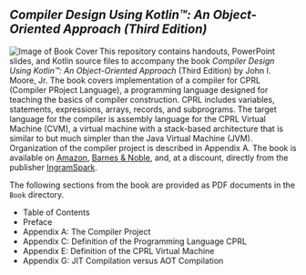 ## *Compiler Design Using Kotlin&trade;: An Object-Oriented Approach (Third Edition)*

<img align="left" src="https://image-hub-cloud.lightningsource.com/2011-04-01/Images/front_cover/x200/sku/173413917X.jpg?viewkey=ed57890edc0fb79b0e65cda2dda6aa1c5d6ad6d10588912674c0854afe7a3c85" alt="Image of Book Cover">

This repository contains handouts, PowerPoint slides, and Kotlin source files to accompany the book
*Compiler Design Using Kotlin&trade;: An Object-Oriented Approach* (Third Edition)
by John I. Moore, Jr.  The book covers implementation of a compiler for CPRL (Compiler PRoject Language),
a programming language designed for teaching the basics of compiler construction.  CPRL includes
variables, statements, expressions, arrays, records, and subprograms.  The target language for the
compiler is assembly language for the CPRL Virtual Machine (CVM), a virtual machine with a stack-based
architecture that is similar to but much simpler than the Java Virtual Machine (JVM).  Organization of
the compiler project is described in Appendix A.  The book is available on
[Amazon](https://www.amazon.com/Compiler-Design-Using-Kotlin-Object-Oriented/dp/173413917X/),
[Barnes & Noble](https://www.barnesandnoble.com/w/compiler-design-using-kotlin-john-i-moore/1145572080?ean=9781734139174),
and, at a discount, directly from the publisher
[IngramSpark](https://shop.ingramspark.com/b/084?fCF6byedMYiVeq7pkgBXIolmwhBXHWSPGiQjiC3O1Ta).

The following sections from the book are provided as PDF documents in the `Book` directory.
* Table of Contents
* Preface
* Appendix A: The Compiler Project
* Appendix C: Definition of the Programming Language CPRL
* Appendix E: Definition of the CPRL Virtual Machine
* Appendix G: JIT Compilation versus AOT Compilation
